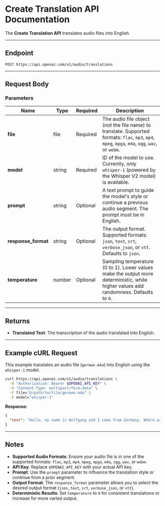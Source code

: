 # Create Translation API Documentation

The **Create Translation API** translates audio files into English.

---

## Endpoint
```
POST https://api.openai.com/v1/audio/translations
```

---

## Request Body

### Parameters

| Name                 | Type   | Required | Description                                                                                             |
|----------------------|--------|----------|---------------------------------------------------------------------------------------------------------|
| **file**             | file   | Required | The audio file object (not the file name) to translate. Supported formats: `flac`, `mp3`, `mp4`, `mpeg`, `mpga`, `m4a`, `ogg`, `wav`, or `webm`. |
| **model**            | string | Required | ID of the model to use. Currently, only `whisper-1` (powered by the Whisper V2 model) is available.     |
| **prompt**           | string | Optional | A text prompt to guide the model's style or continue a previous audio segment. The prompt must be in English. |
| **response_format**  | string | Optional | The output format. Supported formats: `json`, `text`, `srt`, `verbose_json`, or `vtt`. Defaults to `json`. |
| **temperature**      | number | Optional | Sampling temperature (0 to 1). Lower values make the output more deterministic, while higher values add randomness. Defaults to `0`. |

---

## Returns

- **Translated Text**: The transcription of the audio translated into English.

---

## Example cURL Request

This example translates an audio file (`german.m4a`) into English using the `whisper-1` model.

```bash
curl https://api.openai.com/v1/audio/translations \
  -H "Authorization: Bearer $OPENAI_API_KEY" \
  -H "Content-Type: multipart/form-data" \
  -F file="@/path/to/file/german.m4a" \
  -F model="whisper-1"
```

**Response:**
```json
{
  "text": "Hello, my name is Wolfgang and I come from Germany. Where are you heading today?"
}
```

---

## Notes

- **Supported Audio Formats**: Ensure your audio file is in one of the supported formats: `flac`, `mp3`, `mp4`, `mpeg`, `mpga`, `m4a`, `ogg`, `wav`, or `webm`.
- **API Key**: Replace `$OPENAI_API_KEY` with your actual API key.
- **Prompt**: Use the `prompt` parameter to influence the translation style or continue from a prior segment.
- **Output Format**: The `response_format` parameter allows you to select the desired output format (`json`, `text`, `srt`, `verbose_json`, or `vtt`).
- **Deterministic Results**: Set `temperature` to `0` for consistent translations or increase for more varied output.

